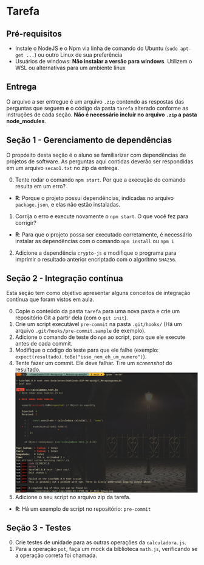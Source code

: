 # Tarefa


## Pré-requisitos
- Instale o NodeJS e o Npm via linha de comando do Ubuntu (`sudo apt-get ...`) ou outro Linux de sua preferência
- Usuários de windows: **Não instalar a versão para windows**. Utilizem o WSL ou alternativas para um ambiente linux

## Entrega

O arquivo a ser entregue é um arquivo `.zip` contendo as respostas das perguntas que seguem **e** o código da pasta `tarefa` alterado conforme as instruções de cada seção. **Não é necessário incluir no arquivo `.zip` a pasta node_modules**.


## Seção 1 - Gerenciamento de dependências

O propósito desta seção é o aluno se familiarizar com dependências de projetos de software. As perguntas aqui contidas deverão ser respondidas em um arquivo `secao1.txt` no zip da entrega.

0. Tente rodar o comando `npm start`. Por que a execução do comando resulta em um erro?
  * **R**: Porque o projeto possui dependências, indicadas no arquivo `package.json`, e elas não estão instaladas.
1. Corrija o erro e execute novamente o `npm start`. O que você fez para corrigir?
  * **R**: Para que o projeto possa ser executado corretamente, é necessário instalar as dependências com o comando `npm install` ou `npm i`
2. Adicione a dependência `crypto-js` e modifique o programa para imprimir o resultado anterior encriptado com o algoritmo `SHA256`.

## Seção 2 - Integração contínua

Esta seção tem como objetivo apresentar alguns conceitos de integração contínua que foram vistos em aula. 

0. Copie o conteúdo da pasta `tarefa` para uma nova pasta e crie um repositório Git a partir dela (com o `git init`).
1. Crie um script executável `pre-commit` na pasta `.git/hooks/` (Há um arquivo `.git/hooks/pre-commit.sample` de exemplo).
2. Adicione o comando de teste do `npm` ao script, para que ele execute antes de cada commit.
3. Modifique o código do teste para que ele falhe (exemplo: `expect(resultado).toBe("isso_nem_eh_um_numero")`).
4. Tente fazer um commit. Ele deve falhar. Tire um *screenshot* do resultado.
![screenshot do resultado](./secao2ex4.png)
5. Adicione o seu script no arquivo zip da tarefa.
  * **R**: Há um exemplo de script no repositório: `pre-commit`

## Seção 3 - Testes

0. Crie testes de unidade para as outras operações da `calculadora.js`.
1. Para a operação `pot`, faça um mock da biblioteca `math.js`, verificando se a operação correta foi chamada.


